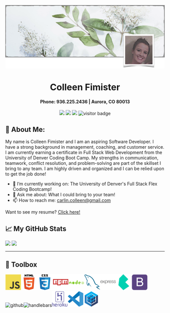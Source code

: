 <div align="center">

![1](images/green.png)

# **Colleen Fimister**

#### Phone: 936.225.2436 | Aurora, CO 80013

<a href="https://carlincb.github.io/Portfolio/" target="_blank" alt="Portfolio"><img src="https://img.shields.io/badge/-PORTFOLIO-181717?logo=GitHub"></a>
<a href="https://www.linkedin.com/in/colleen-fimister-740434213" target="_blank" alt="LinkedIn"><img src="https://img.shields.io/badge/-LINKEDIN-0A66C2?logo=LinkedIn"></a>
<a href="mailto:carlin.colleen@gmail.com" target="_blank" alt="Gmail"><img src="https://img.shields.io/badge/-GMAIL-EA4335?logo=Gmail"></a>
![visitor badge](https://visitor-badge.glitch.me/badge?page_id=carlincb.visitor-badge)

</div>

## 📝 About Me:

My name is Colleen Fimister and I am an aspiring Software Developer. I have a strong background in management, coaching, and customer service. I am currently earning a certificate in Full Stack Web Development from the University of Denver Coding Boot Camp. My strengths in communication, teamwork, conflict resolution, and problem-solving are part of the skillset I bring to any team. I am highly driven and organized and I can be relied upon to get the job done!

- 🔭 I’m currently working on: The University of Denver's Full Stack Flex Coding Bootcamp!
- 💬 Ask me about: What I could bring to your team!
- 📫 How to reach me: carlin.colleen@gmail.com

Want to see my resume? [Click here!](https://drive.google.com/file/d/1zu3LXt-CAsMwPP3HDCk82cXAReCLmJb0/view?usp=sharing)

## &#x1f4c8; My GitHub Stats

<p>
  <img height="180em" src="https://github-readme-stats.vercel.app/api/top-langs/?username=carlincb&layout=compact&theme=algolia&langs_count=8&hide=CSS,html" />
  <img height="180em" src="https://github-readme-stats.vercel.app/api?username=carlincb&theme=algolia"/>
</p>

---

## 🧰 Toolbox

<img src="https://github.com/devicons/devicon/blob/master/icons/javascript/javascript-original.svg" alt="CSS Logo" width="50" height="50"/><img src="https://github.com/devicons/devicon/blob/master/icons/html5/html5-original-wordmark.svg" alt="html5" width="50" height="50"/><img src="https://github.com/devicons/devicon/blob/master/icons/css3/css3-original-wordmark.svg" alt="CSS Logo" width="50" height="50"/><img src="https://github.com/devicons/devicon/blob/master/icons/npm/npm-original-wordmark.svg" alt="npm" width="50" height="50"/><img src="https://github.com/devicons/devicon/blob/master/icons/nodejs/nodejs-plain-wordmark.svg" alt="node" width="50" height="50"/><img src="https://github.com/devicons/devicon/blob/master/icons/mysql/mysql-plain.svg" alt="mysql" width="50" height="50"/><img src="https://github.com/devicons/devicon/blob/master/icons/express/express-original-wordmark.svg" alt="express" width="50" height="50"/><img src="https://github.com/devicons/devicon/blob/master/icons/bulma/bulma-plain.svg" alt="bulma" width="50" height="50"/><img src="https://github.com/devicons/devicon/blob/master/icons/bootstrap/bootstrap-plain.svg" alt="bootstrap" width="50" height="50"/><img src="https://iconape.com/wp-content/files/ei/11536/png/github-square.png" alt="github" width="50" height="50"/><img src="https://encrypted-tbn0.gstatic.com/images?q=tbn:ANd9GcSPXk9yRdL4JpgeWD5ebNDhzNP-mUTHLZ61z-ou0PnO1Tt62zzPo57MZ9TngnLjg68OZ0w&usqp=CAU" alt="handlebars" width="50" height="50"/><img src="https://github.com/devicons/devicon/blob/master/icons/heroku/heroku-original-wordmark.svg" alt="heroku" width="50" height="50"/><img src="https://github.com/devicons/devicon/blob/master/icons/vscode/vscode-original.svg" alt="vscode" width="50" height="50"/><img src="https://raw.githubusercontent.com/devicons/devicon/9f4f5cdb393299a81125eb5127929ea7bfe42889/icons/sequelize/sequelize-original.svg" alt="Sequelize logo" width="50" height="50">
